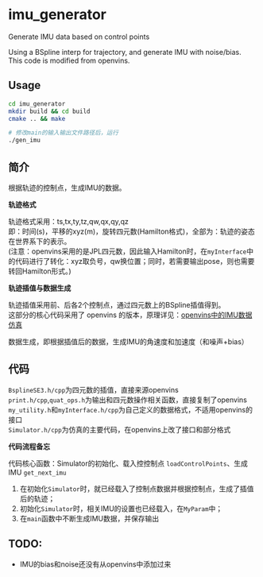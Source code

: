# imu_generator
Generate IMU data based on control points

Using a BSpline interp for trajectory, and generate IMU with noise/bias.  
This code is modified from openvins.

## Usage
```bash
cd imu_generator
mkdir build && cd build 
cmake .. && make

# 修改main的输入输出文件路径后，运行
./gen_imu
```

## 简介
根据轨迹的控制点，生成IMU的数据。  

**轨迹格式**  

轨迹格式采用：ts,tx,ty,tz,qw,qx,qy,qz  
即：时间(s)，平移的xyz(m)，旋转四元数(Hamilton格式)，全部为：轨迹的姿态在世界系下的表示。  
(注意：openvins采用的是JPL四元数，因此输入Hamilton时，在`myInterface`中的代码进行了转化：xyz取负号，qw换位置；同时，若需要输出pose，则也需要转回Hamilton形式。)

**轨迹插值与数据生成**  

轨迹插值采用前、后各2个控制点，通过四元数上的BSpline插值得到。  
这部分的核心代码采用了 openvins 的版本，原理详见：[openvins中的IMU数据仿真](https://blog.csdn.net/tfb760/article/details/130259267)

数据生成，即根据插值后的数据，生成IMU的角速度和加速度（和噪声+bias）

## 代码
`BsplineSE3.h/cpp`为四元数的插值，直接来源openvins  
`print.h/cpp`,`quat_ops.h`为输出和四元数操作相关函数，直接复制了openvins  
`my_utility.h`和`myInterface.h/cpp`为自己定义的数据格式，不适用openvins的接口  
`Simulator.h/cpp`为仿真的主要代码，在openvins上改了接口和部分格式

**代码流程备忘**  

代码核心函数：Simulator的初始化、载入控控制点 `loadControlPoints`、生成IMU `get_next_imu`

1. 在初始化`Simulator`时，就已经载入了控制点数据并根据控制点，生成了插值后的轨迹；
2. 初始化`Simulator`时，相关IMU的设置也已经载入，在`MyParam`中；
3. 在`main`函数中不断生成IMU数据，并保存输出


## TODO:
- IMU的bias和noise还没有从openvins中添加过来



